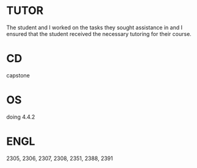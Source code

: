 # TUTOR
The student and I worked on the tasks they sought assistance in and I ensured that the student received the necessary tutoring for their course.

# CD
capstone

# OS
doing 4.4.2

# ENGL
2305, 2306, 2307, 2308, 2351, 2388, 2391
